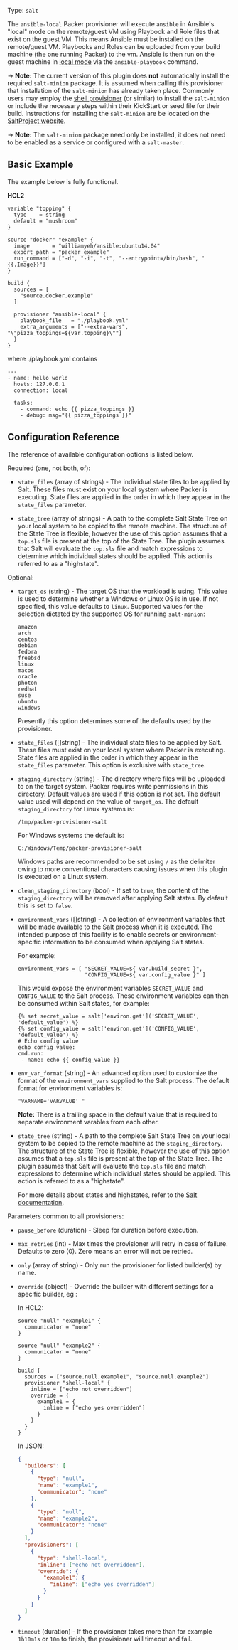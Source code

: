 Type: `salt`

The `ansible-local` Packer provisioner will execute `ansible` in Ansible's "local"
mode on the remote/guest VM using Playbook and Role files that exist on the
guest VM. This means Ansible must be installed on the remote/guest VM.
Playbooks and Roles can be uploaded from your build machine (the one running
Packer) to the vm. Ansible is then run on the guest machine in [local
mode](https://docs.ansible.com/ansible/latest/playbooks_delegation.html#local-playbooks)
via the `ansible-playbook` command.

-> **Note:** The current version of this plugin does **not** automatically install the required `salt-minion` package. It is assumed when calling this provisioner that installation of the `salt-minion` has already taken place. Commonly users may employ the [shell provisioner](/packer/docs/provisioner/shell) (or similar) to install the `salt-minion` or include the necessary steps within their KickStart or seed file for their build. Instructions for installing the `salt-minion` are be located on the [SaltProject website](https://docs.saltproject.io/salt/install-guide/en/latest/).

-> **Note:** The `salt-minion` package need only be installed, it does not need to be enabled as a service or configured with a `salt-master`.

## Basic Example

The example below is fully functional.

**HCL2**

```hcl
variable "topping" {
  type    = string
  default = "mushroom"
}

source "docker" "example" {
  image       = "williamyeh/ansible:ubuntu14.04"
  export_path = "packer_example"
  run_command = ["-d", "-i", "-t", "--entrypoint=/bin/bash", "{{.Image}}"]
}

build {
  sources = [
    "source.docker.example"
  ]

  provisioner "ansible-local" {
    playbook_file   = "./playbook.yml"
    extra_arguments = ["--extra-vars", "\"pizza_toppings=${var.topping}\""]
  }
}
```

where ./playbook.yml contains

```
---
- name: hello world
  hosts: 127.0.0.1
  connection: local

  tasks:
    - command: echo {{ pizza_toppings }}
    - debug: msg="{{ pizza_toppings }}"

```

## Configuration Reference

The reference of available configuration options is listed below.

Required (one, not both, of):

- `state_files` (array of strings) - The individual state files to be applied by Salt. These files must exist on
	your local system where Packer is executing. State files are applied in the order
	in which they appear in the `state_files` parameter.

- `state_tree` (array of strings) - A path to the complete Salt State Tree on your local system to be copied to the remote machine.
  The structure of the State Tree is flexible, however the use of this option assumes
	that a `top.sls` file is present at the top of the State Tree. The plugin assumes that Salt will evaluate
	the `top.sls` file and match expressions to determine which individual states should be applied. This action
	is referred to as a "highstate".

Optional:

<!-- Code generated from the comments of the Config struct in provisioner/salt/provisioner.go; DO NOT EDIT MANUALLY -->

- `target_os` (string) - The target OS that the workload is using. This value is used to determine whether a
  Windows or Linux OS is in use. If not specified, this value defaults to `linux`.
  Supported values for the selection dictated by the supported OS for running `salt-minion`:
  
  ```text
  amazon
  arch
  centos
  debian
  fedora
  freebsd
  linux
  macos
  oracle
  photon
  redhat
  suse
  ubuntu
  windows
  ```
  
  Presently this option determines some of the defaults used by the provisioner.

- `state_files` ([]string) - The individual state files to be applied by Salt. These files must exist on
  your local system where Packer is executing. State files are applied in the order
  in which they appear in the `state_files` parameter. This option is exclusive
  with `state_tree`.

- `staging_directory` (string) - The directory where files will be uploaded to on the target system. Packer requires write
  permissions in this directory. Default values are used if this option is not set.
  The default value used will depend on the value of `target_os`. The default `staging_directory`
  for Linux systems is:
  
  ```
  /tmp/packer-provisioner-salt
  ```
  
  For Windows systems the default is:
  
  ```
  C:/Windows/Temp/packer-provisioner-salt
  ```
  
  Windows paths are recommended to be set using `/` as the delimiter owing to more conventional
  characters causing issues when this plugin is executed on a Linux system.

- `clean_staging_directory` (bool) - If set to `true`, the content of the `staging_directory` will be removed after
  applying Salt states. By default this is set to `false`.

- `environment_vars` ([]string) - A collection of environment variables that will be made available to the Salt process
  when it is executed. The intended purpose of this facility is to enable secrets or
  environment-specific information to be consumed when applying Salt states.
  
  For example:
  
  ```hcl
  environment_vars = [ "SECRET_VALUE=${ var.build_secret }",
                       "CONFIG_VALUE=${ var.config_value }" ]
  ```
  This would expose the environment variables `SECRET_VALUE` and `CONFIG_VALUE` to the Salt process.
  These environment variables can then be consumed within Salt states, for example:
  
  ```text
  {% set secret_value = salt['environ.get']('SECRET_VALUE', 'default_value') %}
  {% set config_value = salt['environ.get']('CONFIG_VALUE', 'default_value') %}
  # Echo config value
  echo config value:
  cmd.run:
   - name: echo {{ config_value }}
  ```

- `env_var_format` (string) - An advanced option used to customize the format of the `environment_vars` supplied to the Salt process.
  The default format for environment variables is:
  
  ```
  "VARNAME='VARVALUE' "
  ```
  
  **Note:** There is a trailing space in the default value that is required to separate environment varables from each other.

- `state_tree` (string) - A path to the complete Salt State Tree on your local system to be copied to the remote machine as the
  `staging_directory`. The structure of the State Tree is flexible, however the use of this option assumes
  that a `top.sls` file is present at the top of the State Tree. The plugin assumes that Salt will evaluate
  the `top.sls` file and match expressions to determine which individual states should be applied. This action
  is referred to as a "highstate".
  
  For more details about states and highstates, refer to the [Salt documentation](https://docs.saltproject.io/en/latest/topics/tutorials/starting_states.html).

<!-- End of code generated from the comments of the Config struct in provisioner/salt/provisioner.go; -->


Parameters common to all provisioners:

- `pause_before` (duration) - Sleep for duration before execution.

- `max_retries` (int) - Max times the provisioner will retry in case of failure. Defaults to zero (0). Zero means an error will not be retried.

- `only` (array of string) - Only run the provisioner for listed builder(s)
  by name.

- `override` (object) - Override the builder with different settings for a
  specific builder, eg :

  In HCL2:

  ```hcl
  source "null" "example1" {
    communicator = "none"
  }

  source "null" "example2" {
    communicator = "none"
  }

  build {
    sources = ["source.null.example1", "source.null.example2"]
    provisioner "shell-local" {
      inline = ["echo not overridden"]
      override = {
        example1 = {
          inline = ["echo yes overridden"]
        }
      }
    }
  }
  ```

  In JSON:

  ```json
  {
    "builders": [
      {
        "type": "null",
        "name": "example1",
        "communicator": "none"
      },
      {
        "type": "null",
        "name": "example2",
        "communicator": "none"
      }
    ],
    "provisioners": [
      {
        "type": "shell-local",
        "inline": ["echo not overridden"],
        "override": {
          "example1": {
            "inline": ["echo yes overridden"]
          }
        }
      }
    ]
  }
  ```

- `timeout` (duration) - If the provisioner takes more than for example
  `1h10m1s` or `10m` to finish, the provisioner will timeout and fail.
